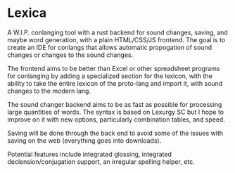 # Lexica

A W.I.P. conlanging tool with a rust backend for sound changes, saving, and maybe word generation, with a plain HTML/CSS/JS frontend. The goal is to create an IDE for conlangs that allows automatic propogation of sound changes or changes to the sound changes. 

The frontend aims to be better than Excel or other spreadsheet programs for conlanging by adding a specialized section for the lexicon, with the ability to take the entire lexicon of the proto-lang and import it, with sound changes to the modern lang. 

The sound changer backend aims to be as fast as possible for processing large quantities of words. The syntax is based on Lexurgy SC but I hope to improve on it with new options, particularly combination tables, and speed.

Saving will be done through the back end to avoid some of the issues with saving on the web (everything goes into downloads).

Potential features include integrated glossing, integrated declension/conjugation support, an irregular spelling helper, etc.
